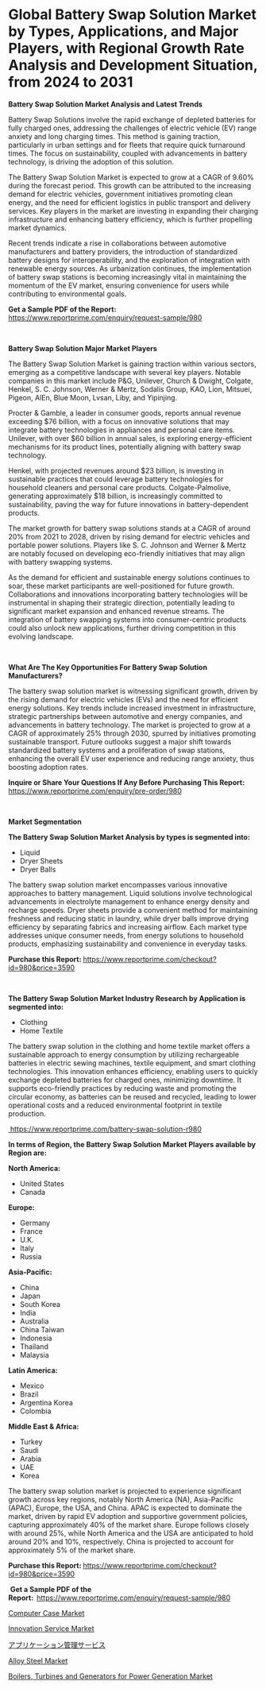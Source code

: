 <p><h1>Global Battery Swap Solution Market by Types, Applications, and Major Players, with Regional Growth Rate Analysis and Development Situation, from 2024 to 2031</h1></p><p><strong>Battery Swap Solution Market Analysis and Latest Trends</strong></p>
<p><p>Battery Swap Solutions involve the rapid exchange of depleted batteries for fully charged ones, addressing the challenges of electric vehicle (EV) range anxiety and long charging times. This method is gaining traction, particularly in urban settings and for fleets that require quick turnaround times. The focus on sustainability, coupled with advancements in battery technology, is driving the adoption of this solution.</p><p>The Battery Swap Solution Market is expected to grow at a CAGR of 9.60% during the forecast period. This growth can be attributed to the increasing demand for electric vehicles, government initiatives promoting clean energy, and the need for efficient logistics in public transport and delivery services. Key players in the market are investing in expanding their charging infrastructure and enhancing battery efficiency, which is further propelling market dynamics.</p><p>Recent trends indicate a rise in collaborations between automotive manufacturers and battery providers, the introduction of standardized battery designs for interoperability, and the exploration of integration with renewable energy sources. As urbanization continues, the implementation of battery swap stations is becoming increasingly vital in maintaining the momentum of the EV market, ensuring convenience for users while contributing to environmental goals.</p></p>
<p><strong>Get a Sample PDF of the Report:&nbsp;</strong> <a href="https://www.reportprime.com/enquiry/request-sample/980">https://www.reportprime.com/enquiry/request-sample/980</a></p>
<p>&nbsp;</p>
<p><strong>Battery Swap Solution Major Market Players</strong></p>
<p><p>The Battery Swap Solution Market is gaining traction within various sectors, emerging as a competitive landscape with several key players. Notable companies in this market include P&G, Unilever, Church & Dwight, Colgate, Henkel, S. C. Johnson, Werner & Mertz, Sodalis Group, KAO, Lion, Mitsuei, Pigeon, AlEn, Blue Moon, Lvsan, Liby, and Yipinjing. </p><p>Procter & Gamble, a leader in consumer goods, reports annual revenue exceeding $76 billion, with a focus on innovative solutions that may integrate battery technologies in appliances and personal care items. Unilever, with over $60 billion in annual sales, is exploring energy-efficient mechanisms for its product lines, potentially aligning with battery swap technology.</p><p>Henkel, with projected revenues around $23 billion, is investing in sustainable practices that could leverage battery technologies for household cleaners and personal care products. Colgate-Palmolive, generating approximately $18 billion, is increasingly committed to sustainability, paving the way for future innovations in battery-dependent products.</p><p>The market growth for battery swap solutions stands at a CAGR of around 20% from 2021 to 2028, driven by rising demand for electric vehicles and portable power solutions. Players like S. C. Johnson and Werner & Mertz are notably focused on developing eco-friendly initiatives that may align with battery swapping systems.</p><p>As the demand for efficient and sustainable energy solutions continues to soar, these market participants are well-positioned for future growth. Collaborations and innovations incorporating battery technologies will be instrumental in shaping their strategic direction, potentially leading to significant market expansion and enhanced revenue streams. The integration of battery swapping systems into consumer-centric products could also unlock new applications, further driving competition in this evolving landscape.</p></p>
<p>&nbsp;</p>
<p><strong>What Are The Key Opportunities For Battery Swap Solution Manufacturers?</strong></p>
<p><p>The battery swap solution market is witnessing significant growth, driven by the rising demand for electric vehicles (EVs) and the need for efficient energy solutions. Key trends include increased investment in infrastructure, strategic partnerships between automotive and energy companies, and advancements in battery technology. The market is projected to grow at a CAGR of approximately 25% through 2030, spurred by initiatives promoting sustainable transport. Future outlooks suggest a major shift towards standardized battery systems and a proliferation of swap stations, enhancing the overall EV user experience and reducing range anxiety, thus boosting adoption rates.</p></p>
<p><strong>Inquire or Share Your Questions If Any Before Purchasing This Report:</strong> <a href="https://www.reportprime.com/enquiry/pre-order/980">https://www.reportprime.com/enquiry/pre-order/980</a></p>
<p>&nbsp;</p>
<p><strong>Market Segmentation</strong></p>
<p><strong>The Battery Swap Solution Market Analysis by types is segmented into:</strong></p>
<p><ul><li>Liquid</li><li>Dryer Sheets</li><li>Dryer Balls</li></ul></p>
<p><p>The battery swap solution market encompasses various innovative approaches to battery management. Liquid solutions involve technological advancements in electrolyte management to enhance energy density and recharge speeds. Dryer sheets provide a convenient method for maintaining freshness and reducing static in laundry, while dryer balls improve drying efficiency by separating fabrics and increasing airflow. Each market type addresses unique consumer needs, from energy solutions to household products, emphasizing sustainability and convenience in everyday tasks.</p></p>
<p><strong>Purchase this Report:&nbsp;</strong><a href="https://www.reportprime.com/checkout?id=980&price=3590">https://www.reportprime.com/checkout?id=980&price=3590</a></p>
<p>&nbsp;</p>
<p><strong>The Battery Swap Solution Market Industry Research by Application is segmented into:</strong></p>
<p><ul><li>Clothing</li><li>Home Textile</li></ul></p>
<p><p>The battery swap solution in the clothing and home textile market offers a sustainable approach to energy consumption by utilizing rechargeable batteries in electric sewing machines, textile equipment, and smart clothing technologies. This innovation enhances efficiency, enabling users to quickly exchange depleted batteries for charged ones, minimizing downtime. It supports eco-friendly practices by reducing waste and promoting the circular economy, as batteries can be reused and recycled, leading to lower operational costs and a reduced environmental footprint in textile production.</p></p>
<p><a href="https://www.reportprime.com/battery-swap-solution-r980">&nbsp;https://www.reportprime.com/battery-swap-solution-r980</a></p>
<p><strong>In terms of Region, the Battery Swap Solution Market Players available by Region are:</strong></p>
<p>
    <p> <strong> North America: </strong>
        <ul>
            <li>United States</li>
            <li>Canada</li>
        </ul>
        </p> 
    <p> <strong> Europe: </strong>
        <ul>
            <li>Germany</li>
            <li>France</li>
            <li>U.K.</li>
            <li>Italy</li>
            <li>Russia</li>
        </ul>
        </p> 
    <p> <strong> Asia-Pacific: </strong>
        <ul>
            <li>China</li>
            <li>Japan</li>
            <li>South Korea</li>
            <li>India</li>
            <li>Australia</li>
            <li>China Taiwan</li>
            <li>Indonesia</li>
            <li>Thailand</li>
            <li>Malaysia</li>
        </ul>
        </p> 
    <p> <strong> Latin America: </strong>
        <ul>
            <li>Mexico</li>
            <li>Brazil</li>
            <li>Argentina Korea</li>
            <li>Colombia</li>
        </ul>
        </p> 
    <p> <strong> Middle East & Africa: </strong>
        <ul>
            <li>Turkey</li>
            <li>Saudi</li>
            <li>Arabia</li>
            <li>UAE</li>
            <li>Korea</li>
        </ul>
    </p>
    </p>
<p><p>The battery swap solution market is projected to experience significant growth across key regions, notably North America (NA), Asia-Pacific (APAC), Europe, the USA, and China. APAC is expected to dominate the market, driven by rapid EV adoption and supportive government policies, capturing approximately 40% of the market share. Europe follows closely with around 25%, while North America and the USA are anticipated to hold around 20% and 10%, respectively. China is projected to account for approximately 5% of the market share.</p></p>
<p><strong>Purchase this Report: </strong><a href="https://www.reportprime.com/checkout?id=980&price=3590">https://www.reportprime.com/checkout?id=980&price=3590</a></p>
<p>&nbsp;<strong>Get a Sample PDF of the Report:&nbsp;&nbsp;</strong><a href="https://www.reportprime.com/enquiry/request-sample/980">https://www.reportprime.com/enquiry/request-sample/980</a></p>
<p><strong></strong></p>
<p><p><a href="https://github.com/pizolina/Market-Research-Report-List-6/blob/main/computer-case-market.md">Computer Case Market</a></p><p><a href="https://medium.com/@matianey76856/global-innovation-service-market-sector-2024-2031-market-metrics-and-market-strategic-insights-70991e84fac3">Innovation Service Market</a></p><p><a href="https://medium.com/@anabellewintheiser/%E3%82%A2%E3%83%97%E3%83%AA%E3%82%B1%E3%83%BC%E3%82%B7%E3%83%A7%E3%83%B3%E7%AE%A1%E7%90%86%E3%82%B5%E3%83%BC%E3%83%93%E3%82%B9%E5%B8%82%E5%A0%B4-%E3%82%B0%E3%83%AD%E3%83%BC%E3%83%90%E3%83%AB%E5%B8%82%E5%A0%B4%E3%82%B7%E3%82%A7%E3%82%A2%E3%81%A8%E3%83%A9%E3%83%B3%E3%82%AD%E3%83%B3%E3%82%B0-%E7%B7%8F%E5%A3%B2%E4%B8%8A%E3%81%A8%E9%9C%80%E8%A6%81%E4%BA%88%E6%B8%AC2024%E5%B9%B4-2031%E5%B9%B4-b4354d0600bc">アプリケーション管理サービス</a></p><p><a href="https://www.linkedin.com/pulse/global-alloy-steel-industry-types-applications-market-players-uysff?trackingId=m5hF1zl8RsKe8lDipEOkfQ%3D%3D">Alloy Steel Market</a></p><p><a href="https://issuu.com/reportprime-2/docs/boilers-turbines-and-generators-for_794ca669af7ff7">Boilers, Turbines and Generators for Power Generation Market</a></p></p>